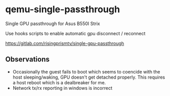 # qemu-single-passthrough
Single GPU passthrough for Asus B550I Strix


Use hooks scripts to enable automatic gpu disconnect / reconnect

https://gitlab.com/risingprismtv/single-gpu-passthrough

## Observations
- Occasionally the guest fails to boot which seems to coencide with the host sleeping/waking, GPU doesn't get detached properly. This requires a host reboot which is a dealbreaker for me.
- Network tx/rx reporting in windows is incorrect
